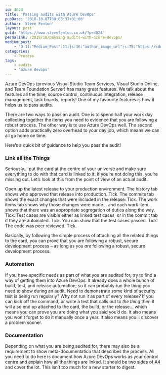 ```yaml
---
id: 4024
title: 'Passing audits with Azure DevOps'
pubDate: '2018-10-07T08:00:37+01:00'
author: 'Steve Fenton'
layout: post
guid: 'https://www.stevefenton.co.uk/?p=4024'
permalink: /2018/10/passing-audits-with-azure-devops/
medium_post:
    - 'O:11:"Medium_Post":11:{s:16:"author_image_url";s:75:"https://cdn-images-1.medium.com/fit/c/400/400/1*eXkhfEuF41g5W_xnc_ydLA.jpeg";s:10:"author_url";s:38:"https://medium.com/@steve.fenton.co.uk";s:11:"byline_name";N;s:12:"byline_email";N;s:10:"cross_link";s:3:"yes";s:2:"id";s:12:"8c417301ea4c";s:21:"follower_notification";s:3:"yes";s:7:"license";s:19:"all-rights-reserved";s:14:"publication_id";s:2:"-1";s:6:"status";s:5:"draft";s:3:"url";s:51:"https://medium.com/@steve.fenton.co.uk/8c417301ea4c";}'
categories:
    - Process
tags:
    - audits
    - 'azure devops'
---
```


Azure DevOps (previous Visual Studio Team Services, Visual Studio Online, and Team Foundation Server) has many great features. We talk about the features all the time; source control, continuous integration, release management, task boards, reports! One of my favourite features is how it helps us to pass audits.

There are two ways to pass an audit. One is to spend half your work day collecting together the items you need to evidence that you are following a robust process. The other way is to use Azure DevOps well. The second option adds practically zero overhead to your day job, which means we can all go home on time.

Here’s a quick bit of guidance to help you pass the audit!

### Link all the Things

Seriously… put the card at the centre of your universe and make sure everything to do with that card is linked to it. If you’re not doing this, you’re missing out. Let’s look at this from the point of view of an actual audit.

Open up the latest release to your production environment. The history tab shows who approved that release into production. Tick. The commits tab shows the exact changes that were included in the release. Tick. The work items tab shows why those changes were made… and each work item shows that there was an appropriate segregation of duties along the way. Tick. Test cases are visible either as linked test cases, or in the commit tab if they are automated. Tick. You can show that the test cases passed. Tick. The code was peer reviewed. Tick.

Basically, by following the simple process of attaching all the related things to the card, you can prove that you are following a robust, secure development process – as long as you *are* following a robust, secure development process.

### Automation

If you have specific needs as part of what you are audited for, try to find a way of getting them into Azure DevOps. It already does a whole bunch of build, test, and release automation; so it can probably run the thing you need to show during an audit. Need to demonstrate some kind of security test is being run regularly? Why not run it as part of every release? If you can kick off the command, or write a test that calls out to *the thing* then it will also end up attached to the card, the build, or the release… which means you can prove you are doing what you said you’d do. It also means you won’t forget to do it manually once a year. It also means you’ll discover a problem sooner.

### Documentation

Depending on what you are being audited for, there may also be a requirement to show meta-documentation that describes the process. All you need to do here is document how Azure DevOps works as your control centre and explain how all the things are linked. It should be two sides of A4 and cover the lot. This isn’t too much for a new starter to digest.